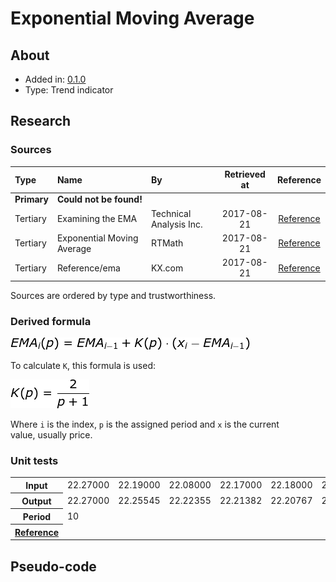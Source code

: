 # Exponential Moving Average

## About

* Added in: [0.1.0](https://github.com/wuhkuh/talib/releases/tag/0.1.0)
* Type: Trend indicator

## Research

### Sources

| Type        | Name                       | By                      | Retrieved at | Reference |
| :---------- | :------------------------- | :---------------------- | :----------: | :-------: |
| **Primary** | **Could not be found!**    |                         |              |           |
| Tertiary    | Examining the EMA          | Technical Analysis Inc. |  2017-08-21  | [Reference](https://www.fidelity.com/bin-public/060_www_fidelity_com/documents/ExaminingEMA.pdf) |
| Tertiary    | Exponential Moving Average | RTMath                  |  2017-08-21  | [Reference](https://rtmath.net/helpFinAnalysis/html/4aacce13-de81-44bd-9c39-1cdf946056f9.htm) |
| Tertiary    | Reference/ema              | KX.com                  |  2017-08-21  | [Reference](http://code.kx.com/wiki/Reference/ema) |

Sources are ordered by type and trustworthiness.

### Derived formula

![](EMA.png)

To calculate `K`, this formula is used:

![](EMA1.png)

Where `i` is the index, `p` is the assigned period and `x` is the current  
value, usually price.

### Unit tests

<table>
  <tr>
    <th>Input</th>
    <td>22.27000</td>
    <td>22.19000</td>
    <td>22.08000</td>
    <td>22.17000</td>
    <td>22.18000</td>
    <td>22.13000</td>
    <td>22.23000</td>
    <td>22.43000</td>
    <td>22.24000</td>
    <td>22.29000</td>
  </tr>
  <tr>
    <th>Output</th>
    <td>22.27000</td>
    <td>22.25545</td>
    <td>22.22355</td>
    <td>22.21382</td>
    <td>22.20767</td>
    <td>22.19355</td>
    <td>22.20017</td>
    <td>22.24196</td>
    <td>22.24160</td>
    <td>22.25040</td>
  </tr>
  <tr>
    <th>Period</th>
    <td>10</td>
  </tr>
  <tr>
    <th><a href=http://code.kx.com/wiki/Reference/ema>Reference</a></th>
  </tr>
</table>

## Pseudo-code
